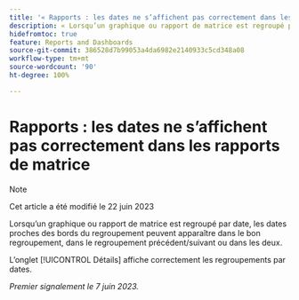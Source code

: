 ```yaml
---
title: '« Rapports : les dates ne s’affichent pas correctement dans les rapports de matrice »'
description: « Lorsqu’un graphique ou rapport de matrice est regroupé par date, les dates proches des bords du regroupement peuvent apparaître dans le bon regroupement, dans le regroupement précédent/suivant ou dans les deux. »
hidefromtoc: true
feature: Reports and Dashboards
source-git-commit: 386528d7b99053a4da6982e2140933c5cd348a08
workflow-type: tm+mt
source-wordcount: '90'
ht-degree: 100%

---
```



# Rapports : les dates ne s’affichent pas correctement dans les rapports de matrice

>[!NOTE]
>
> Cet article a été modifié le 22 juin 2023

Lorsqu’un graphique ou rapport de matrice est regroupé par date, les dates proches des bords du regroupement peuvent apparaître dans le bon regroupement, dans le regroupement précédent/suivant ou dans les deux.

L’onglet [!UICONTROL Détails] affiche correctement les regroupements par dates.

_Premier signalement le 7 juin 2023._

